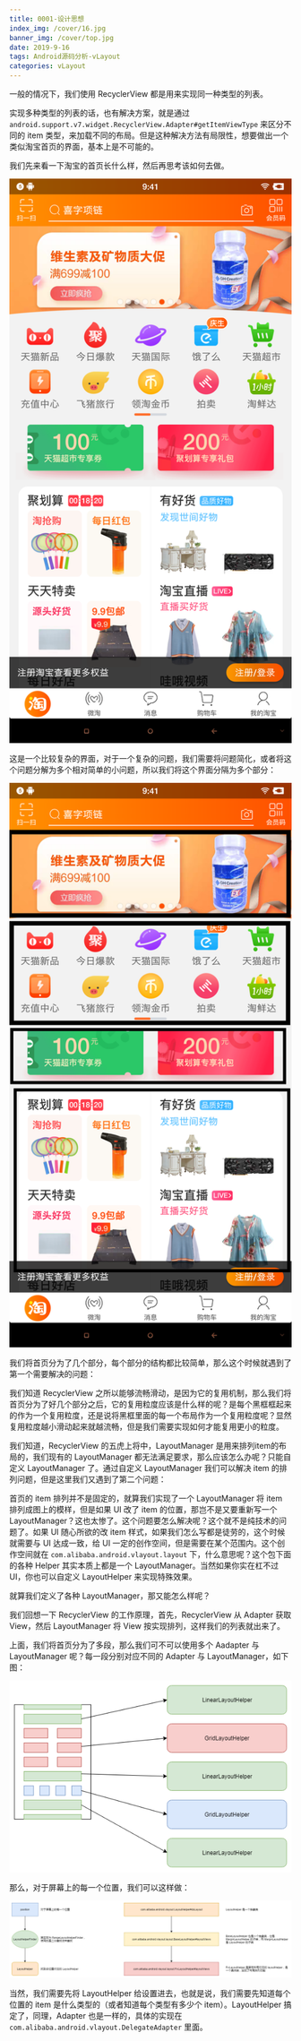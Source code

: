 ```yaml
---
title: 0001-设计思想
index_img: /cover/16.jpg
banner_img: /cover/top.jpg
date: 2019-9-16
tags: Android源码分析-vLayout
categories: vLayout
---
```


一般的情况下，我们使用 RecyclerView 都是用来实现同一种类型的列表。

实现多种类型的列表的话，也有解决方案，就是通过 `android.support.v7.widget.RecyclerView.Adapter#getItemViewType` 来区分不同的 item 类型，来加载不同的布局。但是这种解决方法有局限性，想要做出一个类似淘宝首页的界面，基本上是不可能的。

我们先来看一下淘宝的首页长什么样，然后再思考该如何去做。

![device.png](https://github.com/aprz512/pic4aprz512/blob/master/Blog/Android-%E6%BA%90%E7%A0%81%E8%A7%A3%E6%9E%90/vLayout/device.png?raw=true)

这是一个比较复杂的界面，对于一个复杂的问题，我们需要将问题简化，或者将这个问题分解为多个相对简单的小问题，所以我们将这个界面分隔为多个部分：

![device.png](https://github.com/aprz512/pic4aprz512/blob/master/Blog/Android-%E6%BA%90%E7%A0%81%E8%A7%A3%E6%9E%90/vLayout/device2.png?raw=true)

我们将首页分为了几个部分，每个部分的结构都比较简单，那么这个时候就遇到了第一个需要解决的问题：

我们知道 RecyclerView  之所以能够流畅滑动，是因为它的复用机制，那么我们将首页分为了好几个部分之后，它的复用粒度应该是什么样的呢？是每个黑框框起来的作为一个复用粒度，还是说将黑框里面的每一个布局作为一个复用粒度呢？显然复用粒度越小滑动起来就越流畅，但是我们需要实现如何才能复用更小的粒度。

我们知道，RecyclerView 的五虎上将中，LayoutManager 是用来排列item的布局的，我们现有的 LayoutManager 都无法满足要求，那么应该怎么办呢？只能自定义 LayoutManager 了。通过自定义 LayoutManager 我们可以解决 item 的排列问题，但是这里我们又遇到了第二个问题：

首页的 item 排列并不是固定的，就算我们实现了一个 LayoutManager 将 item 排列成图上的模样，但是如果 UI 改了 item 的位置，那岂不是又要重新写一个 LayoutManager？这也太惨了。这个问题要怎么解决呢？这个就不是纯技术的问题了。如果 UI 随心所欲的改 item 样式，如果我们怎么写都是徒劳的，这个时候就需要与 UI 达成一致，给 UI 一定的创作空间，但是需要在某个范围内。这个创作空间就在 `com.alibaba.android.vlayout.layout` 下，什么意思呢？这个包下面的各种 Helper 其实本质上都是一个 LayoutManager。当然如果你实在杠不过UI，你也可以自定义 LayoutHelper 来实现特殊效果。

就算我们定义了各种 LayoutManager，那又能怎么样呢？

我们回想一下 RecyclerView 的工作原理，首先，RecyclerView 从 Adapter 获取 View，然后 LayoutManager 将 View 按实现排列，这样我们的列表就出来了。

上面，我们将首页分为了多段，那么我们可不可以使用多个 Aadapter 与 LayoutManager 呢？每一段分别对应不同的 Adapter 与 LayoutManager，如下图：

![](https://github.com/aprz512/pic4aprz512/blob/master/Blog/Android-%E6%BA%90%E7%A0%81%E8%A7%A3%E6%9E%90/vLayout/vlayout2.png?raw=true)

那么，对于屏幕上的每一个位置，我们可以这样做：

![](https://github.com/aprz512/pic4aprz512/blob/master/Blog/Android-%E6%BA%90%E7%A0%81%E8%A7%A3%E6%9E%90/vLayout/vlayout.png?raw=true)



当然，我们需要先将 LayoutHelper 给设置进去，也就是说，我们需要先知道每个位置的 item 是什么类型的（或者知道每个类型有多少个 item）。LayoutHelper 搞定了，同理，Adapter 也是一样的，具体的实现在 `com.alibaba.android.vlayout.DelegateAdapter` 里面。

